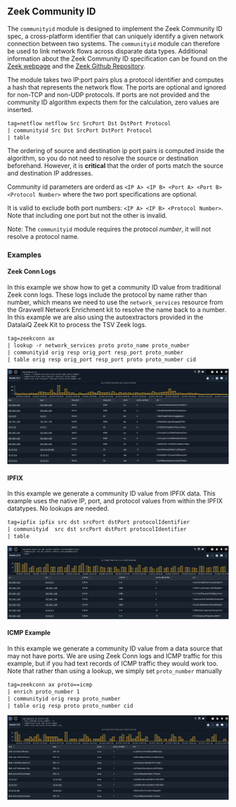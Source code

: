 ## Zeek Community ID

The `communityid` module is designed to implement the Zeek Community ID spec, a cross-platform identifier that can uniquely identify a given network connection between two systems.  The `communityid` module can therefore be used to link network flows across disparate data types.  Additional information about the Zeek Community ID specification can be found on the [Zeek webpage](https://zeek.org/2019/07/31/an-update-on-community-id/) and the [Zeek Github Repository](https://github.com/corelight/zeek-community-id).


The module takes two IP:port pairs plus a protocol identifier and computes a hash that represents the network flow.  The ports are optional and ignored for non-TCP and non-UDP protocols.  If ports are not provided and the community ID algorithm expects them for the calculation, zero values are inserted.


```
tag=netflow netflow Src SrcPort Dst DstPort Protocol
| communityid Src Dst SrcPort DstPort Protocol
| table
```

The ordering of source and destination ip port pairs is computed inside the algorithm, so you do not need to resolve the source or destination beforehand.  However, it is **critical** that the order of ports match the source and destination IP addresses.

Community id parameters are orderd as `<IP A> <IP B> <Port A> <Port B> <Protocol Number>` where the two port specifications are optional.

It is valid to exclude both port numbers: `<IP A> <IP B> <Protocol Number>`. Note that including one port but not the other is invalid.

Note: The `communityid` module requires the protocol *number*, it will not resolve a protocol name.

### Examples

#### Zeek Conn Logs

In this example we show how to get a community ID value from traditional Zeek conn logs.  These logs include the protocol by name rather than number, which means we need to use the `network_services` resource from the Gravwell Network Enrichment kit to resolve the name back to a number.  In this example we are also using the autoextractors provided in the DatalaiQ Zeek Kit to process the TSV Zeek logs.

```
tag=zeekconn ax
| lookup -r network_services proto proto_name proto_number
| communityid orig resp orig_port resp_port proto_number
| table orig resp orig_port resp_port proto proto_number cid
```

![](zeekExample.png)

#### IPFIX

In this example we generate a community ID value from IPFIX data. This example uses the native IP, port, and protocol values from within the IPFIX datatypes.  No lookups are needed.

```
tag=ipfix ipfix src dst srcPort dstPort protocolIdentifier
| communityid  src dst srcPort dstPort protocolIdentifier
| table
```

![](ipfixExample.png)

#### ICMP Example

In this example we generate a community ID value from a data source that may not have ports. We are using Zeek Conn logs and ICMP traffic for this example, but if you had text records of ICMP traffic they would work too. Note that rather than using a lookup, we simply set `proto_number` manually


```
tag=zeekconn ax proto==icmp
| enrich proto_number 1
| communityid orig resp proto_number
| table orig resp proto proto_number cid
```

![](icmpExample.png)
